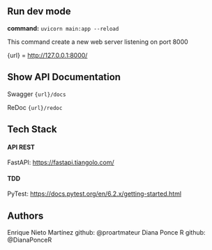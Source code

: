 ## Run dev mode
**command:**
`uvicorn main:app --reload`

This command create a new web server
listening on port 8000

{url} = http://127.0.0.1:8000/


## Show API Documentation

Swagger
`{url}/docs`

ReDoc
`{url}/redoc`

## Tech Stack

#### API REST
FastAPI: https://fastapi.tiangolo.com/

#### TDD
PyTest: https://docs.pytest.org/en/6.2.x/getting-started.html

## Authors
Enrique Nieto Martínez github: @proartmateur
Diana Ponce R github: @DianaPonceR